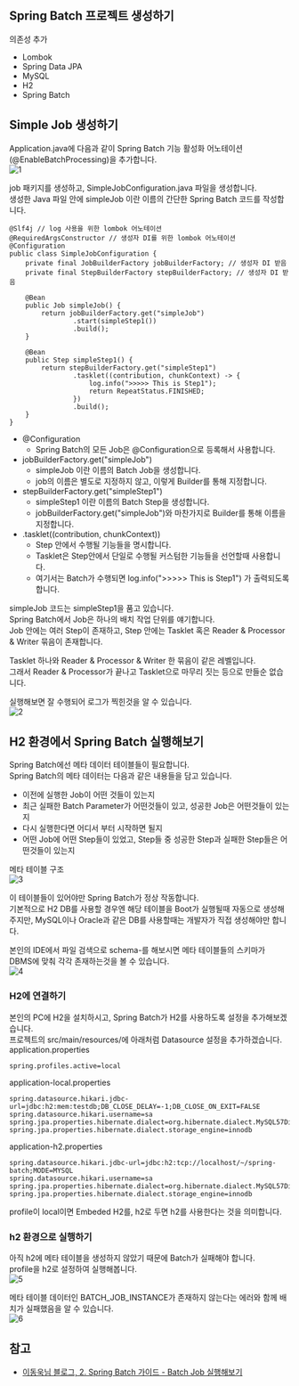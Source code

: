 ## Spring Batch 프로젝트 생성하기
의존성 추가
* Lombok
* Spring Data JPA
* MySQL
* H2
* Spring Batch

## Simple Job 생성하기
Application.java에 다음과 같이 Spring Batch 기능 활성화 어노테이션 (@EnableBatchProcessing)을 추가합니다.   
![1]()   

job 패키지를 생성하고, SimpleJobConfiguration.java 파일을 생성합니다.   
생성한 Java 파일 안에 simpleJob 이란 이름의 간단한 Spring Batch 코드를 작성합니다.   
```
@Slf4j // log 사용을 위한 lombok 어노테이션
@RequiredArgsConstructor // 생성자 DI를 위한 lombok 어노테이션
@Configuration
public class SimpleJobConfiguration {
    private final JobBuilderFactory jobBuilderFactory; // 생성자 DI 받음
    private final StepBuilderFactory stepBuilderFactory; // 생성자 DI 받음

    @Bean
    public Job simpleJob() {
        return jobBuilderFactory.get("simpleJob")
                .start(simpleStep1())
                .build();
    }

    @Bean
    public Step simpleStep1() {
        return stepBuilderFactory.get("simpleStep1")
                .tasklet((contribution, chunkContext) -> {
                    log.info(">>>>> This is Step1");
                    return RepeatStatus.FINISHED;
                })
                .build();
    }
}
```
* @Configuration
  * Spring Batch의 모든 Job은 @Configuration으로 등록해서 사용합니다.
* jobBuilderFactory.get("simpleJob")
  * simpleJob 이란 이름의 Batch Job을 생성합니다.
  * job의 이름은 별도로 지정하지 않고, 이렇게 Builder를 통해 지정합니다.
* stepBuilderFactory.get("simpleStep1")
  * simpleStep1 이란 이름의 Batch Step을 생성합니다.
  * jobBuilderFactory.get("simpleJob")와 마찬가지로 Builder를 통해 이름을 지정합니다.
* .tasklet((contribution, chunkContext))
  * Step 안에서 수행될 기능들을 명시합니다.
  * Tasklet은 Step안에서 단일로 수행될 커스텀한 기능들을 선언할때 사용합니다.   
  * 여기서는 Batch가 수행되면 log.info(">>>>> This is Step1") 가 출력되도록 합니다.

simpleJob 코드는 simpleStep1을 품고 있습니다.   
Spring Batch에서 Job은 하나의 배치 작업 단위를 얘기합니다.   
Job 안에는 여러 Step이 존재하고, Step 안에는 Tasklet 혹은 Reader & Processor & Writer 묶음이 존재합니다.   

Tasklet 하나와 Reader & Processor & Writer 한 묶음이 같은 레벨입니다.   
그래서 Reader & Processor가 끝나고 Tasklet으로 마무리 짓는 등으로 만들순 없습니다.   

실행해보면 잘 수행되어 로그가 찍힌것을 알 수 있습니다.   
![2]()   

## H2 환경에서 Spring Batch 실행해보기
Spring Batch에선 메타 데이터 테이블들이 필요합니다.   
Spring Batch의 메타 데이터는 다음과 같은 내용들을 담고 있습니다.   
* 이전에 실행한 Job이 어떤 것들이 있는지
* 최근 실패한 Batch Parameter가 어떤것들이 있고, 성공한 Job은 어떤것들이 있는지
* 다시 실행한다면 어디서 부터 시작하면 될지
* 어떤 Job에 어떤 Step들이 있었고, Step들 중 성공한 Step과 실패한 Step들은 어떤것들이 있는지

메타 테이블 구조   
![3]()    

이 테이블들이 있어야만 Spring Batch가 정상 작동합니다.   
기본적으로 H2 DB를 사용할 경우엔 해당 테이블을 Boot가 실행될때 자동으로 생성해주지만, MySQL이나 Oracle과 같은 DB를 사용할때는 개발자가 직접 생성해야만 합니다.   

본인의 IDE에서 파일 검색으로 schema-를 해보시면 메타 테이블들의 스키마가 DBMS에 맞춰 각각 존재하는것을 볼 수 있습니다.   
![4]()   

### H2에 연결하기
본인의 PC에 H2을 설치하시고, Spring Batch가 H2를 사용하도록 설정을 추가해보겠습니다.   
프로젝트의 src/main/resources/에 아래처럼 Datasource 설정을 추가하겠습니다.   
application.properties
```
spring.profiles.active=local

```

application-local.properties
```
spring.datasource.hikari.jdbc-url=jdbc:h2:mem:testdb;DB_CLOSE_DELAY=-1;DB_CLOSE_ON_EXIT=FALSE
spring.datasource.hikari.username=sa
spring.jpa.properties.hibernate.dialect=org.hibernate.dialect.MySQL57Dialect
spring.jpa.properties.hibernate.dialect.storage_engine=innodb
```

application-h2.properties
```
spring.datasource.hikari.jdbc-url=jdbc:h2:tcp://localhost/~/spring-batch;MODE=MYSQL
spring.datasource.hikari.username=sa
spring.jpa.properties.hibernate.dialect=org.hibernate.dialect.MySQL57Dialect
spring.jpa.properties.hibernate.dialect.storage_engine=innodb
```

profile이 local이면 Embeded H2를, h2로 두면 h2를 사용한다는 것을 의미합니다.   

### h2 환경으로 실행하기
아직 h2에 메타 테이블을 생성하지 않았기 때문에 Batch가 실패해야 합니다.   
profile을 h2로 설정하여 실행해봅니다.   
![5]()   

메타 테이블 데이터인 BATCH_JOB_INSTANCE가 존재하지 않는다는 에러와 함께 배치가 실패했음을 알 수 있습니다.   
![6]()   



## 참고
* [이동욱님 블로그, 2. Spring Batch 가이드 - Batch Job 실행해보기](https://jojoldu.tistory.com/325?category=902551)